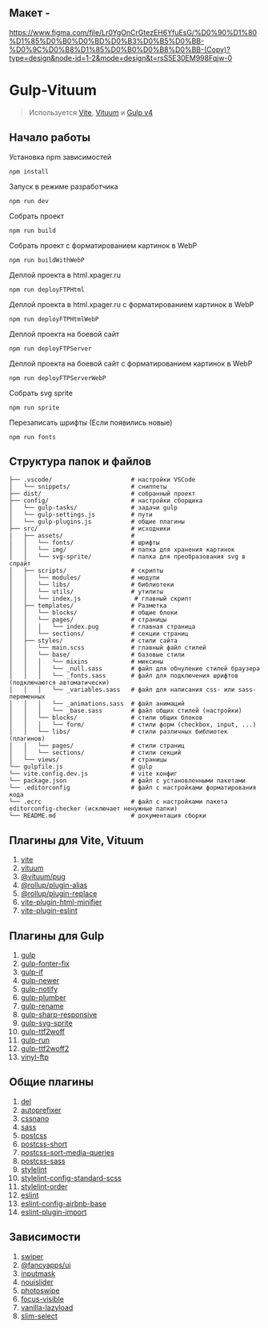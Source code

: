 ## Макет -
https://www.figma.com/file/Lr0YgOnCrGtezEH6YfuEsG/%D0%90%D1%80%D1%85%D0%B0%D0%BD%D0%B3%D0%B5%D0%BB-%D0%9C%D0%B8%D1%85%D0%B0%D0%B8%D0%BB-(Copy)?type=design&node-id=1-2&mode=design&t=rsS5E30EM998Fqjw-0


# Gulp-Vituum

> Используется [Vite](https://vitejs.dev/), [Vituum](https://vituum.dev/) и [Gulp v4](https://gulpjs.com/)

## Начало работы

Установка npm зависимостей

```
npm install
```

Запуск в режиме разработчика

```
npm run dev
```

Собрать проект

```
npm run build
```
Собрать проект с форматированием картинок в WebP

```
npm run buildWithWebP
```

Деплой проекта в html.xpager.ru

```
npm run deployFTPHtml
```

Деплой проекта в html.xpager.ru с форматированием картинок в WebP

```
npm run deployFTPHtmlWebP
```

Деплой проекта на боевой сайт

```
npm run deployFTPServer
```

Деплой проекта на боевой сайт с форматированием картинок в WebP

```
npm run deployFTPServerWebP
```

Собрать svg sprite

```
npm run sprite
```

Перезаписать шрифты (Если появились новые)

```
npm run fonts
```

## Структура папок и файлов

```
├── .vscode/                      # настройки VSCode
│   └── snippets/                 # сниппеты
├── dist/                         # собранный проект
├── config/                       # настройки сборщика
│   └── gulp-tasks/               # задачи gulp
│   └── gulp-settings.js          # пути
│   └── gulp-plugins.js           # общие плагины
├── src/                          # исходники
|   ├── assets/                   #
│   │   └── fonts/                # шрифты
│   │   └── img/                  # папка для хранения картинок
│   │   └── svg-sprite/           # папка для преобразования svg в спрайт
│   ├── scripts/                  # скрипты
│   │   └── modules/              # модули
│   │   └── libs/                 # библиотеки
│   │   └── utils/                # утилиты
│   │   └── index.js               # главный скрипт
│   ├── templates/                # Разметка
│   │   └── blocks/               # общие блоки
│   │   └── pages/                # страницы
│   │   │   └── index.pug         # главная страница
│   │   └── sections/             # секции страниц
│   ├── styles/                   # стили сайта
│   │   └── main.scss             # главный файл стилей
│   │   └── base/                 # базовые стили
│   │   │   └── mixins            # миксины
│   │   │   └── _null.sass        # файл для обнуление стилей браузера
│   │   │   └── _fonts.sass       # файл для подключения шрифтов (подключаются автоматически)
│   │   │   └── _variables.sass   # файл для написания css- или sass-переменных
│   │   │   └── _animations.sass  # файл анимаций
│   │   │   └── _base.sass        # файл общих стилей (настройки)
│   │   └── blocks/               # стили общих блоков
│   │   │   └── form/             # стили форм (checkbox, input, ...)
│   │   └── libs/                 # стили различных библиотек (плагинов)
│   │   └── pages/                # стили страниц
│   │   └── sections/             # стили секций
│   └── views/                    # страницы
└── gulpfile.js                   # gulp
└── vite.config.dev.js            # vite конфиг
└── package.json                  # файл с установленными пакетами
└── .editorconfig                 # файл с настройками форматирования кода
└── .ecrc                         # файл с настройками пакета editorconfig-checker (исключает ненужные папки)
└── README.md                     # документация сборки
```

## Плагины для Vite, Vituum

1. [vite](https://yarn.pm/vite)
2. [vituum](https://yarn.pm/vituum)
3. [@vituum/pug](https://yarn.pm/@vituum/pug)
4. [@rollup/plugin-alias](https://yarn.pm/@rollup/plugin-alias)
5. [@rollup/plugin-replace](https://yarn.pm/@rollup/plugin-replace)
6. [vite-plugin-html-minifier](https://yarn.pm/vite-plugin-html-minifier)
7. [vite-plugin-eslint](https://www.npmjs.com/package/vite-plugin-eslint)

## Плагины для Gulp

1. [gulp](https://yarn.pm/gulp)
2. [gulp-fonter-fix](https://npm.io/package/gulp-fonter-fix)
3. [gulp-if](https://yarn.pm/gulp-if)
4. [gulp-newer](https://yarn.pm/gulp-newer)
5. [gulp-notify](https://yarn.pm/gulp-notify)
6. [gulp-plumber](https://yarn.pm/gulp-plumber)
7. [gulp-rename](https://yarn.pm/gulp-rename)
8. [gulp-sharp-responsive](https://yarn.pm/gulp-sharp-responsive)
9. [gulp-svg-sprite](https://yarn.pm/gulp-svg-sprite)
10. [gulp-ttf2woff](https://yarn.pm/gulp-ttf2woff)
11. [gulp-run](https://yarn.pm/gulp-run)
12. [gulp-ttf2woff2](https://yarn.pm/gulp-ttf2woff2)
13. [vinyl-ftp](https://yarn.pm/vinyl-ftp)

## Общие плагины

1. [del](https://yarn.pm/del)
2. [autoprefixer](https://yarn.pm/autoprefixer)
3. [cssnano](https://yarn.pm/cssnano)
4. [sass](https://yarn.pm/sass)
5. [postcss](https://yarn.pm/postcss)
6. [postcss-short](https://yarn.pm/postcss-short)
7. [postcss-sort-media-queries](https://yarn.pm/postcss-sort-media-queries)
8. [postcss-sass](https://yarn.pm/postcss-sass)
9. [stylelint](https://yarn.pm/stylelint)
10. [stylelint-config-standard-scss](https://yarn.pm/stylelint-config-standard-scss)
11. [stylelint-order](https://yarn.pm/stylelint-order)
12. [eslint](https://www.npmjs.com/package/eslint)
13.	[eslint-config-airbnb-base](https://www.npmjs.com/package/eslint-config-airbnb-base)
14.	[eslint-plugin-import](https://www.npmjs.com/package/eslint-plugin-import)

## Зависимости

1. [swiper](https://yarn.pm/swiper)
2. [@fancyapps/ui](https://yarn.pm/@fancyapps/ui)
3. [inputmask](https://yarn.pm/inputmask)
4. [nouislider](https://yarn.pm/nouislider)
5. [photoswipe](https://yarn.pm/photoswipe)
6. [focus-visible](https://yarn.pm/focus-visible)
7. [vanilla-lazyload](https://yarn.pm/vanilla-lazyload)
8. [slim-select](https://yarn.pm/slim-select)
